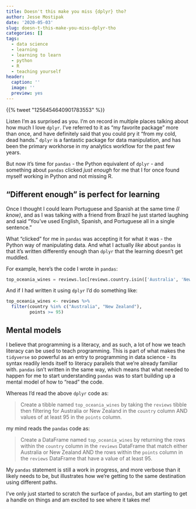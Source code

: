 ```yaml
---
title: Doesn't this make you miss {dplyr} tho?
author: Jesse Mostipak
date: '2020-05-03'
slug: doesn-t-this-make-you-miss-dplyr-tho
categories: []
tags:
  - data science
  - learning
  - learning to learn
  - python
  - R
  - teaching yourself
header:
  caption: ''
  image: ''
  preview: yes
---
```


{{% tweet "1256454640901783553" %}}

Listen I’m as surprised as you.
I’m on record in multiple places talking about how much I love `dplyr`.
I’ve referred to it as “my favorite package” more than once, and have definitely said that you could pry it “from my cold, dead hands.”
`dplyr` is a fantastic package for data manipulation, and has been the primary workhorse in my analytics workflow for the past few years.

But now it’s time for `pandas` - the Python equivalent of `dplyr` - and something about `pandas` clicked *just enough* for me that I for once found myself working in Python and not missing R.

## “Different enough” is perfect for learning

Once I thought I could learn Portuguese and Spanish at the same time *(I know)*, and as I was talking with a friend from Brazil he just started laughing and said “You’ve used English, Spanish, and Portuguese all in a single sentence.”

What “clicked” for me in `pandas` was accepting it for what it was - the Python way of manipulating data.
And what I actually *like* about `pandas` is that it’s written differently enough than `dplyr` that the learning doesn’t get muddled.

For example, here’s the code I wrote in `pandas`:

``` python
top_oceania_wines = reviews.loc[reviews.country.isin(['Australia', 'New Zealand']) & (reviews.points >= 95)]
```

And if I had written it using `dplyr` I’d do something like:

``` r
top_oceania_wines <- reviews %>% 
  filter(country %in% c("Australia", "New Zealand"),
         points >= 95)
```

## Mental models

I believe that programming is a literacy, and as such, a lot of how we teach literacy can be used to teach programming.
This is part of what makes the `tidyverse` so powerful as an entry to programming in data science - its syntax readily lends itself to literacy parallels that we’re already familiar with.
`pandas` isn’t written in the same way, which means that what needed to happen for me to start understanding `pandas` was to start building up a mental model of how to “read” the code.

Whereas I’d read the above `dplyr` code as:

> Create a tibble named `top_oceania_wines` by taking the `reviews` tibble then filtering for Australia or New Zealand in the `country` column AND values of at least 95 in the `points` column.

my mind reads the `pandas` code as:

> Create a DataFrame named `top_oceania_wines` by returning the rows within the `country` column in the `reviews` DataFrame that match either Australia or New Zealand AND the rows within the `points` column in the `reviews` DataFrame that have a value of at least 95.

My `pandas` statement is still a work in progress, and more verbose than it likely needs to be, but illustrates how we’re getting to the same destination using different paths.

I’ve only just started to scratch the surface of `pandas`, but am starting to get a handle on things and am excited to see where it takes me!
